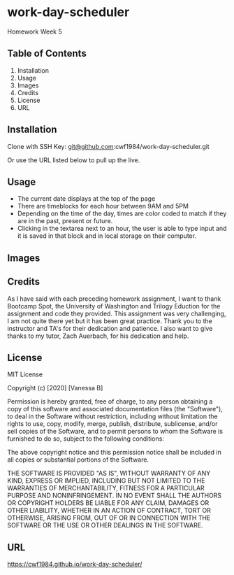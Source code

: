 # work-day-scheduler
Homework Week 5

## Table of Contents

1. Installation
2. Usage
3. Images
4. Credits
5. License
6. URL 

## Installation

Clone with SSH Key:
git@github.com:cwf1984/work-day-scheduler.git

Or use the URL listed below to pull up the live. 

## Usage

* The current date displays at the top of the page
* There are timeblocks for each hour between 9AM and 5PM
* Depending on the time of the day, times are color coded to match if they are in the past, present or future.
* Clicking in the textarea next to an hour, the user is able to type input and it is saved in that block and in local storage on their computer. 

## Images

## Credits

As I have said with each preceding homework assignment, I want to thank Bootcamp Spot, the University of Washington and Trilogy Eduction for the assignment and code they provided. This assignment was very challenging, I am not quite there yet but it has been great practice. Thank you to the instructor and TA's for their dedication and patience. I also want to give thanks to my tutor, Zach Auerbach, for his dedication and help.

## License

MIT License

Copyright (c) [2020] [Vanessa B]

Permission is hereby granted, free of charge, to any person obtaining a copy
of this software and associated documentation files (the "Software"), to deal
in the Software without restriction, including without limitation the rights
to use, copy, modify, merge, publish, distribute, sublicense, and/or sell
copies of the Software, and to permit persons to whom the Software is
furnished to do so, subject to the following conditions:

The above copyright notice and this permission notice shall be included in all
copies or substantial portions of the Software.

THE SOFTWARE IS PROVIDED "AS IS", WITHOUT WARRANTY OF ANY KIND, EXPRESS OR
IMPLIED, INCLUDING BUT NOT LIMITED TO THE WARRANTIES OF MERCHANTABILITY,
FITNESS FOR A PARTICULAR PURPOSE AND NONINFRINGEMENT. IN NO EVENT SHALL THE
AUTHORS OR COPYRIGHT HOLDERS BE LIABLE FOR ANY CLAIM, DAMAGES OR OTHER
LIABILITY, WHETHER IN AN ACTION OF CONTRACT, TORT OR OTHERWISE, ARISING FROM,
OUT OF OR IN CONNECTION WITH THE SOFTWARE OR THE USE OR OTHER DEALINGS IN THE
SOFTWARE.

## URL
https://cwf1984.github.io/work-day-scheduler/
